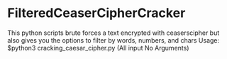 # FilteredCeaserCipherCracker
This python scripts brute forces a text encrypted with ceaserscipher but also gives you the options to filter by words, numbers, and chars
Usage:  $python3 cracking_caesar_cipher.py (All input No Arguments)
